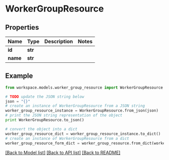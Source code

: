 # WorkerGroupResource


## Properties
Name | Type | Description | Notes
------------ | ------------- | ------------- | -------------
**id** | **str** |  | 
**name** | **str** |  | 

## Example

```python
from workspace.models.worker_group_resource import WorkerGroupResource

# TODO update the JSON string below
json = "{}"
# create an instance of WorkerGroupResource from a JSON string
worker_group_resource_instance = WorkerGroupResource.from_json(json)
# print the JSON string representation of the object
print WorkerGroupResource.to_json()

# convert the object into a dict
worker_group_resource_dict = worker_group_resource_instance.to_dict()
# create an instance of WorkerGroupResource from a dict
worker_group_resource_form_dict = worker_group_resource.from_dict(worker_group_resource_dict)
```
[[Back to Model list]](../README.md#documentation-for-models) [[Back to API list]](../README.md#documentation-for-api-endpoints) [[Back to README]](../README.md)


